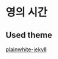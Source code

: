 # 영의 시간

## Used theme
[plainwhite-jekyll][plainwhite]

[plainwhite]: https://github.com/samarsault/plainwhite-jekyll
